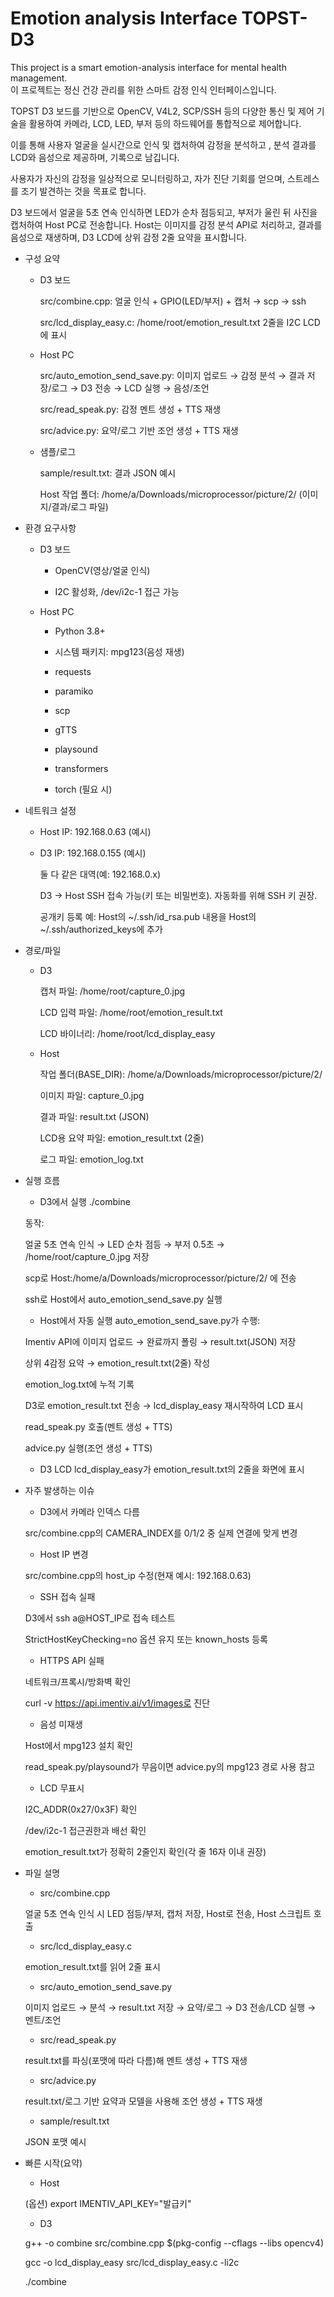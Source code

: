 # Emotion analysis Interface TOPST-D3
This project is a smart emotion-analysis interface for mental health management.  
이 프로젝트는 정신 건강 관리를 위한 스마트 감정 인식 인터페이스입니다.  

TOPST D3 보드를 기반으로 OpenCV, V4L2, SCP/SSH 등의 다양한 통신 및 제어 기술을 활용하여 카메라, LCD, LED, 부저 등의 하드웨어를 통합적으로 제어합니다. 

이를 통해 사용자 얼굴을 실시간으로 인식 및 캡처하여 감정을 분석하고 , 분석 결과를 LCD와 음성으로 제공하며, 기록으로 남깁니다. 

사용자가 자신의 감정을 일상적으로 모니터링하고, 자가 진단 기회를 얻으며, 스트레스를 조기 발견하는 것을 목표로 합니다. 


D3 보드에서 얼굴을 5초 연속 인식하면 LED가 순차 점등되고, 부저가 울린 뒤 사진을 캡처하여 Host PC로 전송합니다. Host는 이미지를 감정 분석 API로 처리하고, 결과를 음성으로 재생하며, D3 LCD에 상위 감정 2줄 요약을 표시합니다.

* 구성 요약
  * D3 보드

    src/combine.cpp: 얼굴 인식 + GPIO(LED/부저) + 캡처 → scp → ssh

    src/lcd_display_easy.c: /home/root/emotion_result.txt 2줄을 I2C LCD에 표시

  * Host PC

    src/auto_emotion_send_save.py: 이미지 업로드 → 감정 분석 → 결과 저장/로그 → D3 전송 → LCD 실행 → 음성/조언

    src/read_speak.py: 감정 멘트 생성 + TTS 재생

    src/advice.py: 요약/로그 기반 조언 생성 + TTS 재생

  * 샘플/로그

    sample/result.txt: 결과 JSON 예시

    Host 작업 폴더: /home/a/Downloads/microprocessor/picture/2/ (이미지/결과/로그 파일)

* 환경 요구사항
  * D3 보드

     * OpenCV(영상/얼굴 인식)

     * I2C 활성화, /dev/i2c-1 접근 가능

  * Host PC

     * Python 3.8+

     * 시스템 패키지: mpg123(음성 재생)

     * requests

     * paramiko

     * scp

     * gTTS

     * playsound

     * transformers

     * torch (필요 시)

* 네트워크 설정
  * Host IP: 192.168.0.63 (예시)

  * D3 IP: 192.168.0.155 (예시)

    둘 다 같은 대역(예: 192.168.0.x)

    D3 → Host SSH 접속 가능(키 또는 비밀번호). 자동화를 위해 SSH 키 권장.

    공개키 등록 예: Host의 ~/.ssh/id_rsa.pub 내용을 Host의 ~/.ssh/authorized_keys에 추가

* 경로/파일
  * D3

    캡처 파일: /home/root/capture_0.jpg

    LCD 입력 파일: /home/root/emotion_result.txt

    LCD 바이너리: /home/root/lcd_display_easy

  * Host

    작업 폴더(BASE_DIR): /home/a/Downloads/microprocessor/picture/2/

    이미지 파일: capture_0.jpg

    결과 파일: result.txt (JSON)

    LCD용 요약 파일: emotion_result.txt (2줄)

    로그 파일: emotion_log.txt


* 실행 흐름
  * D3에서 실행
   ./combine

   동작:

   얼굴 5초 연속 인식 → LED 순차 점등 → 부저 0.5초 → /home/root/capture_0.jpg 저장

   scp로 Host:/home/a/Downloads/microprocessor/picture/2/ 에 전송

   ssh로 Host에서 auto_emotion_send_save.py 실행

  * Host에서 자동 실행
   auto_emotion_send_save.py가 수행:

   Imentiv API에 이미지 업로드 → 완료까지 폴링 → result.txt(JSON) 저장

   상위 4감정 요약 → emotion_result.txt(2줄) 작성

   emotion_log.txt에 누적 기록

   D3로 emotion_result.txt 전송 → lcd_display_easy 재시작하여 LCD 표시

   read_speak.py 호출(멘트 생성 + TTS)

   advice.py 실행(조언 생성 + TTS)

  * D3 LCD
   lcd_display_easy가 emotion_result.txt의 2줄을 화면에 표시

* 자주 발생하는 이슈
  * D3에서 카메라 인덱스 다름

  src/combine.cpp의 CAMERA_INDEX를 0/1/2 중 실제 연결에 맞게 변경

  * Host IP 변경

  src/combine.cpp의 host_ip 수정(현재 예시: 192.168.0.63)

  * SSH 접속 실패

  D3에서 ssh a@HOST_IP로 접속 테스트

  StrictHostKeyChecking=no 옵션 유지 또는 known_hosts 등록

  * HTTPS API 실패

  네트워크/프록시/방화벽 확인

  curl -v https://api.imentiv.ai/v1/images로 진단

  * 음성 미재생

  Host에서 mpg123 설치 확인

  read_speak.py/playsound가 무음이면 advice.py의 mpg123 경로 사용 참고

  * LCD 무표시

  I2C_ADDR(0x27/0x3F) 확인

  /dev/i2c-1 접근권한과 배선 확인

  emotion_result.txt가 정확히 2줄인지 확인(각 줄 16자 이내 권장)

* 파일 설명
  * src/combine.cpp

  얼굴 5초 연속 인식 시 LED 점등/부저, 캡처 저장, Host로 전송, Host 스크립트 호출

  * src/lcd_display_easy.c

  emotion_result.txt를 읽어 2줄 표시

  * src/auto_emotion_send_save.py

  이미지 업로드 → 분석 → result.txt 저장 → 요약/로그 → D3 전송/LCD 실행 → 멘트/조언

  * src/read_speak.py

  result.txt를 파싱(포맷에 따라 다름)해 멘트 생성 + TTS 재생

  * src/advice.py

  result.txt/로그 기반 요약과 모델을 사용해 조언 생성 + TTS 재생

  * sample/result.txt

  JSON 포맷 예시

* 빠른 시작(요약)
  
  * Host

  (옵션) export IMENTIV_API_KEY="발급키"

  * D3

  g++ -o combine src/combine.cpp $(pkg-config --cflags --libs opencv4)

  gcc -o lcd_display_easy src/lcd_display_easy.c -li2c

  ./combine
